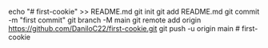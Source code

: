 echo "# first-cookie" >> README.md 
git init 
git add README.md 
git commit -m "first commit" 
git branch -M main 
git remote add origin https://github.com/DaniloC22/first-cookie.git 
git push -u origin main #   f i r s t - c o o k i e  
 